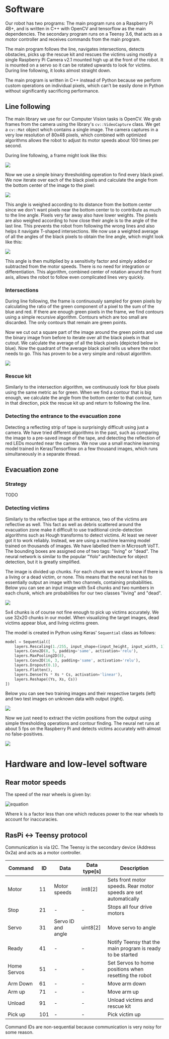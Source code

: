 # Software

Our robot has two programs: The main program runs on a Raspberry Pi 4B+, and is written in C++ with OpenCV and tensorflow as the main dependencies. The secondary program runs on a Teensy 3.6, that acts as a motor controller and receives commands from the main program.

The main program follows the line, navigates intersections, detects obstacles, picks up the rescue kit and rescues the victims using mostly a single Raspberry Pi Camera v2.1 mounted high up at the front of the robot. It is mounted on a servo so it can be rotated upwards to look for victims. During line following, it looks almost straight down.

The main program is written in C++ instead of Python because we perform custom operations on individual pixels, which can't be easily done in Python without significantly sacrificing performance.

## Line following

The main library we use for our Computer Vision tasks is OpenCV. We grab frames from the camera using the library's `cv::VideoCapture` class. We get a `cv::Mat` object which contains a single image. The camera captures in a very low resolution of 80x48 pixels, which combined with optimized algorithms allows the robot to adjust its motor speeds about 100 times per second.

During line following, a frame might look like this:

![](/docs/linefollowing_example_frame.png)

Now we use a simple binary thresholding operation to find every black pixel. We now iterate over each of the black pixels and calculate the angle from the bottom center of the image to the pixel:

![](/docs/linefollowing_example_frame_pixel.png)

This angle is weighed according to its distance from the bottom center since we don't want pixels near the bottom center to to contribute as much to the line angle. Pixels very far away also have lower weights. The pixels are also weighed according to how close their angle is to the angle of the last line. This prevents the robot from following the wrong lines and also helps it navigate T-shaped intersections. We now use a weighted average of all the angles of the black pixels to obtain the line angle, which might look like this:

![](/docs/linefollowing_example_frame_angle.png)

This angle is then multiplied by a sensitivity factor and simply added or subtracted from the motor speeds. There is no need for integration or differentiation. This algorithm, combined center of rotation around the front axis, allows the robot to follow even complicated lines very quickly.

### Intersections

During line following, the frame is continuously sampled for green pixels by calculating the ratio of the green component of a pixel to the sum of the blue and red. If there are enough green pixels in the frame, we find contours using a simple recursive algorithm. Contours which are too small are discarded. The only contours that remain are green points.

Now we cut out a square part of the image around the green points and use the binary image from before to iterate over all the black pixels in that cutout. We calculate the average of all the black pixels (depicted below in blue). Now the quadrant of the average black pixel tells us where the robot needs to go. This has proven to be a very simple and robust algorithm.

![](/docs/green_example.png)

### Rescue kit

Similarly to the intersection algorithm, we continuously look for blue pixels using the same metric as for green. When we find a contour that is big enough, we calculate the angle from the bottom center to that contour, turn in that direction, pick the rescue kit up and return to following the line.

### Detecting the entrance to the evacuation zone

Detecting a reflecting strip of tape is surprisingly difficult using just a camera. We have tried different algorithms in the past, such as comparing the image to a pre-saved image of the tape, and detecting the reflection of red LEDs mounted near the camera. We now use a small machine learning model trained in Keras/Tensorflow on a few thousand images, which runs simultaneously in a separate thread.

## Evacuation zone

### Strategy

TODO

### Detecting victims

Similarly to the reflective tape at the entrance, two of the victims are reflective as well. This fact as well as debris scattered around the evacuation zone make it difficult to use traditional circle-detection algorithms such as Hough transforms to detect victims. At least we never got it to work reliably. Instead, we are using a machine learning model trained on thousands of images. We have labelled them in Microsoft VoTT. The bounding boxes are assigned one of two tags: "living" or "dead". The neural network is similar to the popular "Yolo" architecture for object detection, but it is greatly simplified.

The image is divided up chunks. For each chunk we want to know if there is a living or a dead victim, or none. This means that the neural net has to essentially output an image with two channels, containing probabilities. Below you can see an input image with 5x4 chunks and two numbers in each chunk, which are probabilities for our two classes "living" and "dead".

![](/docs/victim_ml_target_example.png)

5x4 chunks is of course not fine enough to pick up victims accurately. We use 32x20 chunks in our model. When visualizing the target images, dead victims appear blue, and living victims green.

The model is created in Python using Keras' `Sequential` class as follows:

```python
model = Sequential([
    layers.Rescaling(1./255, input_shape=(input_height, input_width, 1)),
    layers.Conv2D(8, 5, padding='same', activation='relu'),
    layers.MaxPooling2D(8),
    layers.Conv2D(16, 3, padding='same', activation='relu'),
    layers.Dropout(0.1),
    layers.Flatten(),
    layers.Dense(Ys * Xs * Cs, activation='linear'),
    layers.Reshape((Ys, Xs, Cs))
])
```

Below you can see two training images and their respective targets (left) and two test images on unknown data with output (right).

![](/docs/victim_ml_example.png)

Now we just need to extract the victim positions from the output using simple thresholding operations and contour finding. The neural net runs at about 5 fps on the Raspberry Pi and detects victims accurately with almost no false-positives.

![](/docs/victim_ml_output_example.png)

# Hardware and low-level software

## Rear motor speeds

The speed of the rear wheels is given by:

![equation](/docs/eq_rear_wheel_speeds.jpg)

Where k is a factor less than one which reduces power to the rear wheels to account for inaccuracies.

## RasPi <-> Teensy protocol

Communication is via I2C. The Teensy is the secondary device (Address 0x2a) and acts as a motor controller.

| Command | ID | Data | Data type[s] | Description |
| - | - | - | - | - |
| Motor | 11 | Motor speeds | int8[2] | Sets front motor speeds. Rear motor speeds are set automatically |
| Stop | 21 | - | - | Stops all four drive motors |
| Servo | 31 | Servo ID and angle | uint8[2] | Move servo to angle |
| Ready | 41 | - | - | Notify Teensy that the main program is ready to be started |
| Home Servos | 51 | - | - | Set Servos to home positions when resetting the robot |
| Arm Down | 61 | - | - | Move arm down |
| Arm up | 71 | - | - | Move arm up |
| Unload | 91 | - | - | Unload victims and rescue kit |
| Pick up | 101 | - | - | Pick victim up |

Command IDs are non-sequential because communication is very noisy for some reason.